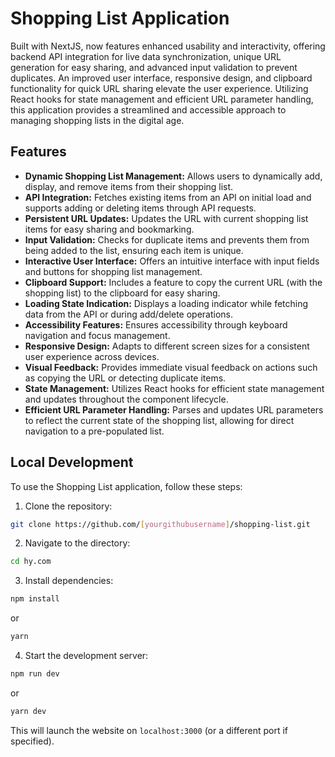 # Shopping List Application

Built with NextJS, now features enhanced usability and interactivity, offering backend API integration for live data synchronization, unique URL generation for easy sharing, and advanced input validation to prevent duplicates. An improved user interface, responsive design, and clipboard functionality for quick URL sharing elevate the user experience. Utilizing React hooks for state management and efficient URL parameter handling, this application provides a streamlined and accessible approach to managing shopping lists in the digital age.

## Features

-   **Dynamic Shopping List Management:** Allows users to dynamically add, display, and remove items from their shopping list.
-   **API Integration:** Fetches existing items from an API on initial load and supports adding or deleting items through API requests.
-   **Persistent URL Updates:** Updates the URL with current shopping list items for easy sharing and bookmarking.
-   **Input Validation:** Checks for duplicate items and prevents them from being added to the list, ensuring each item is unique.
-   **Interactive User Interface:** Offers an intuitive interface with input fields and buttons for shopping list management.
-   **Clipboard Support:** Includes a feature to copy the current URL (with the shopping list) to the clipboard for easy sharing.
-   **Loading State Indication:** Displays a loading indicator while fetching data from the API or during add/delete operations.
-   **Accessibility Features:** Ensures accessibility through keyboard navigation and focus management.
-   **Responsive Design:** Adapts to different screen sizes for a consistent user experience across devices.
-   **Visual Feedback:** Provides immediate visual feedback on actions such as copying the URL or detecting duplicate items.
-   **State Management:** Utilizes React hooks for efficient state management and updates throughout the component lifecycle.
-   **Efficient URL Parameter Handling:** Parses and updates URL parameters to reflect the current state of the shopping list, allowing for direct navigation to a pre-populated list.

## Local Development

To use the Shopping List application, follow these steps:

1. Clone the repository:

```bash
git clone https://github.com/[yourgithubusername]/shopping-list.git
```

2. Navigate to the directory:

```bash
cd hy.com
```

3. Install dependencies:

```bash
npm install
```

or

```bash
yarn
```

4. Start the development server:

```bash
npm run dev
```

or

```bash
yarn dev
```

This will launch the website on `localhost:3000` (or a different port if specified).
